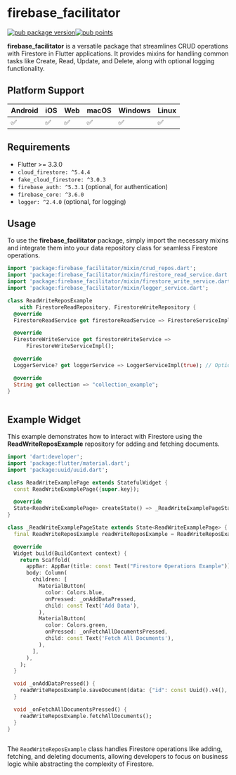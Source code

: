 

# firebase\_facilitator




[![pub package version](https://img.shields.io/pub/v/firebase_facilitator.svg)](https://pub.dev/packages/firebase_facilitator)[![pub points](https://img.shields.io/pub/points/firebase_facilitator?color=2E8B57&label=pub%20points)](https://pub.dev/packages/firebase_facilitator/score)

**firebase\_facilitator** is a versatile package that streamlines CRUD operations with Firestore in Flutter applications. It provides mixins for handling common tasks like Create, Read, Update, and Delete, along with optional logging functionality.

## Platform Support

| Android | iOS | Web | macOS | Windows | Linux |
| --- | --- | --- | --- | --- | --- |
| ✅   | ✅   | ✅   | ✅   | ✅   | ✅   |

## Requirements

*   Flutter >= 3.3.0
*   `cloud_firestore: ^5.4.4`
*   `fake_cloud_firestore: ^3.0.3`
*   `firebase_auth: ^5.3.1` (optional, for authentication)
*   `firebase_core: ^3.6.0`
*   `logger: ^2.4.0` (optional, for logging)

## Usage

To use the **firebase\_facilitator** package, simply import the necessary mixins and integrate them into your data repository class for seamless Firestore operations.

```dart
import 'package:firebase_facilitator/mixin/crud_repos.dart';
import 'package:firebase_facilitator/mixin/firestore_read_service.dart';
import 'package:firebase_facilitator/mixin/firestore_write_service.dart';
import 'package:firebase_facilitator/mixin/logger_service.dart';

class ReadWriteReposExample
    with FirestoreReadRepository, FirestoreWriteRepository {
  @override
  FirestoreReadService get firestoreReadService => FirestoreServiceImpl();

  @override
  FirestoreWriteService get firestoreWriteService =>
      FirestoreWriteServiceImpl();

  @override
  LoggerService? get loggerService => LoggerServiceImpl(true); // Optional

  @override
  String get collection => "collection_example";
}
    
```

## Example Widget

This example demonstrates how to interact with Firestore using the **ReadWriteReposExample** repository for adding and fetching documents.

```dart
import 'dart:developer';
import 'package:flutter/material.dart';
import 'package:uuid/uuid.dart';

class ReadWriteExamplePage extends StatefulWidget {
  const ReadWriteExamplePage({super.key});

  @override
  State<ReadWriteExamplePage> createState() => _ReadWriteExamplePageState();
}

class _ReadWriteExamplePageState extends State<ReadWriteExamplePage> {
  final ReadWriteReposExample readWriteReposExample = ReadWriteReposExample();

  @override
  Widget build(BuildContext context) {
    return Scaffold(
      appBar: AppBar(title: const Text("Firestore Operations Example")),
      body: Column(
        children: [
          MaterialButton(
            color: Colors.blue,
            onPressed: _onAddDataPressed,
            child: const Text('Add Data'),
          ),
          MaterialButton(
            color: Colors.green,
            onPressed: _onFetchAllDocumentsPressed,
            child: const Text('Fetch All Documents'),
          ),
        ],
      ),
    );
  }

  void _onAddDataPressed() {
    readWriteReposExample.saveDocument(data: {"id": const Uuid().v4(), "name": "john"});
  }

  void _onFetchAllDocumentsPressed() {
    readWriteReposExample.fetchAllDocuments();
  }
}
    
```

The `ReadWriteReposExample` class handles Firestore operations like adding, fetching, and deleting documents, allowing developers to focus on business logic while abstracting the complexity of Firestore.